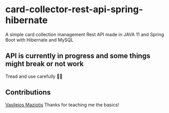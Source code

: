 # card-collector-rest-api-spring-hibernate
A simple card collection management Rest API made in JAVA 11 and Spring Boot with Hibernate and MySQL

## API is currently in progress and some things might break or not work 
Tread and use carefully 🙈🤖

## Contributions
[Vasileios Maziotis](https://github.com/billmazio) Thanks for teaching me the basics! 
